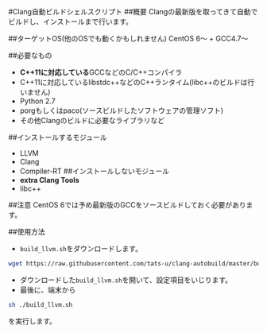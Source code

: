 #Clang自動ビルドシェルスクリプト
##概要
Clangの最新版を取ってきて自動でビルドし、インストールまで行います。

##ターゲットOS(他のOSでも動くかもしれません)
CentOS 6～ + GCC4.7～

##必要なもの
- **C++11に対応している**GCCなどのC/C++コンパイラ
- C++11に対応しているlibstdc++などのC++ランタイム(libc++のビルドは行いません)
- Python 2.7
- porgもしくはpaco(ソースビルドしたソフトウェアの管理ソフト)
- その他Clangのビルドに必要なライブラリなど

##インストールするモジュール
- LLVM
- Clang
- Compiler-RT
##インストールしないモジュール
- **extra Clang Tools**
- libc++

##注意
CentOS 6では予め最新版のGCCをソースビルドしておく必要があります。

##使用方法
- `build_llvm.sh`をダウンロードします。
```Bash
wget https://raw.githubusercontent.com/tats-u/clang-autobuild/master/build_llvm.sh
```
- ダウンロードした`build_llvm.sh`を開いて、設定項目をいじります。
- 最後に、端末から
```Bash
sh ./build_llvm.sh
```
を実行します。
